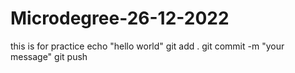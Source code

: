 # Microdegree-26-12-2022
this is for practice
echo "hello world"
git add .
git commit -m "your message"
git push 

